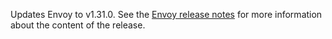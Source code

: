Updates Envoy to v1.31.0. See the [Envoy release notes](https://www.envoyproxy.io/docs/envoy/v1.31.0/version_history/v1.31/v1.31.0) for more information about the content of the release.